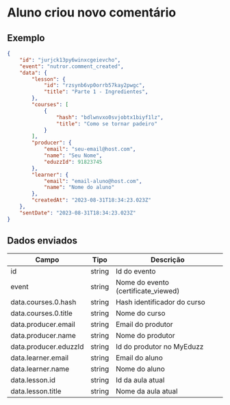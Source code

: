 # Aluno criou novo comentário

## Exemplo

```json
{
    "id": "jurjck13py6winxcgeievcho",
    "event": "nutror.comment_created",
    "data": {
        "lesson": {
            "id": "rzsynb6vp0orrb57kay2pwgc",
            "title": "Parte 1 - Ingredientes",
        },
        "courses": [
            {
                "hash": "bdlwnvxo0svjobtx1biyf1lz",
                "title": "Como se tornar padeiro"
            }
        ],
        "producer": {
            "email": "seu-email@host.com",
            "name": "Seu Nome",
            "eduzzId": 91823745
        },
        "learner": {
            "email": "email-aluno@host.com",
            "name": "Nome do aluno"
        },
        "createdAt": "2023-08-31T18:34:23.023Z"
    },
    "sentDate": "2023-08-31T18:34:23.023Z"
}
```

## Dados enviados

| Campo                 | Tipo   | Descrição                           |
|-----------------------|--------|-------------------------------------|
| id                    | string | Id do evento                        |
| event                 | string | Nome do evento (certificate_viewed) |
| data.courses.0.hash   | string | Hash identificador do curso         |
| data.courses.0.title  | string | Nome do curso                       |
| data.producer.email   | string | Email do produtor                   |
| data.producer.name    | string | Nome do produtor                    |
| data.producer.eduzzId | string | Id do produtor no MyEduzz           |
| data.learner.email    | string | Email do aluno                      |
| data.learner.name     | string | Nome do aluno                       |
| data.lesson.id        | string | Id da aula atual                   |
| data.lesson.title     | string | Nome da aula atual                 |